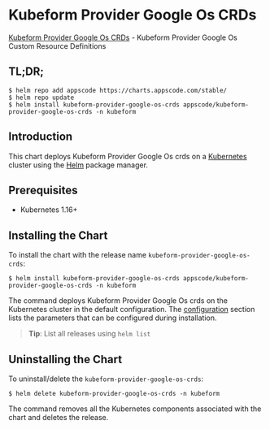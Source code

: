 # Kubeform Provider Google Os CRDs

[Kubeform Provider Google Os CRDs](https://github.com/kubeform) - Kubeform Provider Google Os Custom Resource Definitions

## TL;DR;

```console
$ helm repo add appscode https://charts.appscode.com/stable/
$ helm repo update
$ helm install kubeform-provider-google-os-crds appscode/kubeform-provider-google-os-crds -n kubeform
```

## Introduction

This chart deploys Kubeform Provider Google Os crds on a [Kubernetes](http://kubernetes.io) cluster using the [Helm](https://helm.sh) package manager.

## Prerequisites

- Kubernetes 1.16+

## Installing the Chart

To install the chart with the release name `kubeform-provider-google-os-crds`:

```console
$ helm install kubeform-provider-google-os-crds appscode/kubeform-provider-google-os-crds -n kubeform
```

The command deploys Kubeform Provider Google Os crds on the Kubernetes cluster in the default configuration. The [configuration](#configuration) section lists the parameters that can be configured during installation.

> **Tip**: List all releases using `helm list`

## Uninstalling the Chart

To uninstall/delete the `kubeform-provider-google-os-crds`:

```console
$ helm delete kubeform-provider-google-os-crds -n kubeform
```

The command removes all the Kubernetes components associated with the chart and deletes the release.


